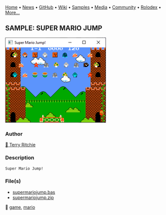 [Home](https://qb64.com) • [News](../../news.md) • [GitHub](../../github.md) • [Wiki](../../wiki.md) • [Samples](../../samples.md) • [Media](../../media.md) • [Community](../../community.md) • [Rolodex](../../rolodex.md) • [More...](../../more.md)

## SAMPLE: SUPER MARIO JUMP

![screenshot.png](img/screenshot.png)

### Author

[🐝 Terry Ritchie](../terry-ritchie.md) 

### Description

```text
Super Mario Jump!
```

### File(s)

* [supermariojump.bas](src/supermariojump.bas)
* [supermariojump.zip](src/supermariojump.zip)

🔗 [game](../game.md), [mario](../mario.md)
